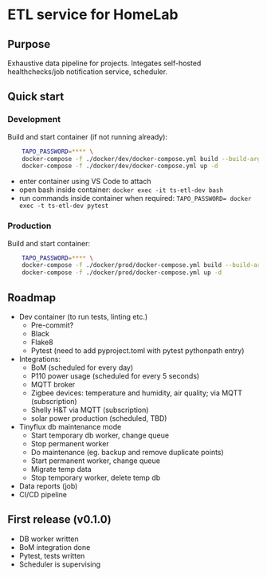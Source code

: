 # ETL service for HomeLab

## Purpose

Exhaustive data pipeline for projects. Integates self-hosted healthchecks/job notification service, scheduler.

## Quick start
### Development

Build and start container (if not running already):

```sh
    TAPO_PASSWORD=**** \
    docker-compose -f ./docker/dev/docker-compose.yml build --build-args t_p=$TAPOPASSWORD && \
    docker-compose -f ./docker/dev/docker-compose.yml up -d
```

- enter container using VS Code to attach
- open bash inside container: 
    `docker exec -it ts-etl-dev bash`
- run commands inside container when required:
    `TAPO_PASSWORD= docker exec -t ts-etl-dev pytest`

### Production

Build and start container:

```sh
    TAPO_PASSWORD=**** \
    docker-compose -f ./docker/prod/docker-compose.yml build --build-args t_p=$TAPOPASSWORD && \
    docker-compose -f ./docker/prod/docker-compose.yml up -d
```

## Roadmap
- Dev container (to run tests, linting etc.)
    - Pre-commit?
    - Black
    - Flake8
    - Pytest (need to add pyproject.toml with pytest pythonpath entry)
- Integrations:
    - BoM (scheduled for every day)
    - P110 power usage (scheduled for every 5 seconds)
    - MQTT broker
    - Zigbee devices: temperature and humidity, air quality; via MQTT (subscription)
    - Shelly H&T via MQTT (subscription)
    - solar power production (scheduled, TBD)
- Tinyflux db maintenance mode
    - Start temporary db worker, change queue
    - Stop permanent worker
    - Do maintenance (eg. backup and remove duplicate points)
    - Start permanent worker, change queue
    - Migrate temp data
    - Stop temporary worker, delete temp db
- Data reports (job)
- CI/CD pipeline

## First release (v0.1.0)
- DB worker written
- BoM integration done
- Pytest, tests written
- Scheduler is supervising
